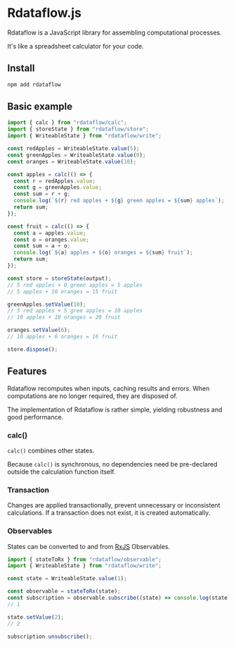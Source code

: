 # Rdataflow.js

Rdataflow is a JavaScript library for assembling computational processes.

It's like a spreadsheet calculator for your code.

## Install

```sh
npm add rdataflow
```

## Basic example

```js
import { calc } from "rdataflow/calc";
import { storeState } from "rdataflow/store";
import { WriteableState } from "rdataflow/write";

const redApples = WriteableState.value(5);
const greenApples = WriteableState.value(0);
const oranges = WriteableState.value(10);

const apples = calc(() => {
  const r = redApples.value;
  const g = greenApples.value;
  const sum = r + g;
  console.log(`${r} red apples + ${g} green apples = ${sum} apples`);
  return sum;
});

const fruit = calc(() => {
  const a = apples.value;
  const o = oranges.value;
  const sum = a + o;
  console.log(`${a} apples + ${o} oranges = ${sum} fruit`);
  return sum;
});

const store = storeState(output);
// 5 red apples + 0 green apples = 5 apples
// 5 apples + 10 oranges = 15 fruit

greenApples.setValue(10);
// 5 red apples + 5 gree apples = 10 apples
// 10 apples + 10 oranges = 20 fruit

oranges.setValue(6);
// 10 apples + 6 oranges = 16 fruit

store.dispose();
```

## Features

Rdataflow recomputes when inputs, caching results and errors. When computations
are no longer required, they are disposed of.

The implementation of Rdataflow is rather simple, yielding robustness and good
performance.

### calc()

`calc()` combines other states.

Because `calc()` is synchronous, no dependencies need be pre-declared outside
the calculation function itself.

### Transaction

Changes are applied transactionally, prevent unnecessary or inconsistent
calculations. If a transaction does not exist, it is created automatically.

### Observables

States can be converted to and from
[RxJS](https://rxjs-dev.firebaseapp.com/guide/overview) Observables.

```js
import { stateToRx } from "rdataflow/observable";
import { WriteableState } from "rdataflow/write";

const state = WriteableState.value(1);

const observable = stateToRx(state);
const subscription = observable.subscribe((state) => console.log(state));
// 1

state.setValue(2);
// 2

subscription.unsubscribe();
```
